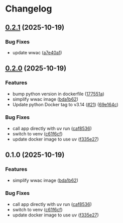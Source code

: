 # Changelog

## [0.2.1](https://github.com/mikesmitty/whisper-wyoming-openvino/compare/wyoming-api-v0.2.0...wyoming-api-v0.2.1) (2025-10-19)


### Bug Fixes

* update wwac ([a7e40a1](https://github.com/mikesmitty/whisper-wyoming-openvino/commit/a7e40a1c137ef247ec11fb7caebbfcdd4ee45735))

## [0.2.0](https://github.com/mikesmitty/whisper-wyoming-openvino/compare/wyoming-api-v0.1.0...wyoming-api-v0.2.0) (2025-10-19)


### Features

* bump python version in dockerfile ([177551a](https://github.com/mikesmitty/whisper-wyoming-openvino/commit/177551a592d9453ea0d12a66737cdba32fc16334))
* simplify wwac image ([bda1b62](https://github.com/mikesmitty/whisper-wyoming-openvino/commit/bda1b62b1482692a0e6445975c1a8554dc052e51))
* Update python Docker tag to v3.14 ([#21](https://github.com/mikesmitty/whisper-wyoming-openvino/issues/21)) ([69e164c](https://github.com/mikesmitty/whisper-wyoming-openvino/commit/69e164c93d5f717f03178f3dc18feff17f12433d))


### Bug Fixes

* call app directly with uv run ([caf8536](https://github.com/mikesmitty/whisper-wyoming-openvino/commit/caf85369ff632b3a8d36dd8788142f4a4c4a36a9))
* switch to venv ([c61f6cf](https://github.com/mikesmitty/whisper-wyoming-openvino/commit/c61f6cfefb1918b461375d3596f5f19532e155b4))
* update docker image to use uv ([f335e27](https://github.com/mikesmitty/whisper-wyoming-openvino/commit/f335e278fb6df1aa2d6b8e23ff2c35b9cc94981a))

## 0.1.0 (2025-10-19)


### Features

* simplify wwac image ([bda1b62](https://github.com/mikesmitty/whisper-wyoming-openvino/commit/bda1b62b1482692a0e6445975c1a8554dc052e51))


### Bug Fixes

* call app directly with uv run ([caf8536](https://github.com/mikesmitty/whisper-wyoming-openvino/commit/caf85369ff632b3a8d36dd8788142f4a4c4a36a9))
* switch to venv ([c61f6cf](https://github.com/mikesmitty/whisper-wyoming-openvino/commit/c61f6cfefb1918b461375d3596f5f19532e155b4))
* update docker image to use uv ([f335e27](https://github.com/mikesmitty/whisper-wyoming-openvino/commit/f335e278fb6df1aa2d6b8e23ff2c35b9cc94981a))
